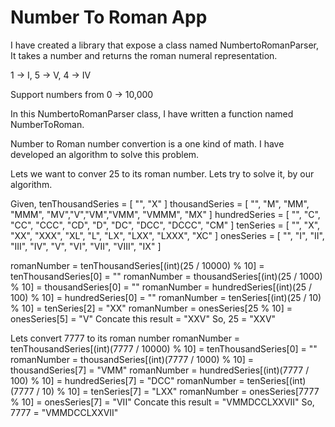 # Number To Roman App
I have created a library that expose a class named NumbertoRomanParser, It takes a number and returns the roman numeral representation.

1 -> I, 5 -> V, 4 -> IV

Support numbers from 0 -> 10,000


In this NumbertoRomanParser class, I have written a function named NumberToRoman.

Number to Roman number convertion is a one kind of math. I have developed an algorithm to solve this problem. 

Lets we want to conver 25 to its roman number. Lets try to solve it, by our algorithm.

Given,
tenThousandSeries = [ "", "X" ]
thousandSeries = [ "", "M", "MM", "MMM", "MV","V","VM","VMM", "VMMM", "MX" ]
hundredSeries = [ "", "C", "CC", "CCC", "CD", "D", "DC", "DCC", "DCCC", "CM" ]
tenSeries = [ "", "X", "XX", "XXX", "XL", "L", "LX", "LXX", "LXXX", "XC" ]
onesSeries = [ "", "I", "II", "III", "IV", "V", "VI", "VII", "VIII", "IX" ]

romanNumber = tenThousandSeries[(int)(25 / 10000) % 10] = tenThousandSeries[0] = ""
romanNumber = thousandSeries[(int)(25 / 1000) % 10] = thousandSeries[0] = ""
romanNumber = hundredSeries[(int)(25 / 100) % 10] = hundredSeries[0] = ""
romanNumber = tenSeries[(int)(25 / 10) % 10] = tenSeries[2] = "XX"
romanNumber = onesSeries[25 % 10] = onesSeries[5] = "V"
Concate this result = "XXV"
So, 25 = "XXV"

Lets convert 7777 to its roman number
romanNumber = tenThousandSeries[(int)(7777 / 10000) % 10] = tenThousandSeries[0] = ""
romanNumber = thousandSeries[(int)(7777 / 1000) % 10] = thousandSeries[7] = "VMM"
romanNumber = hundredSeries[(int)(7777 / 100) % 10] = hundredSeries[7] = "DCC"
romanNumber = tenSeries[(int)(7777 / 10) % 10] = tenSeries[7] = "LXX"
romanNumber = onesSeries[7777 % 10] = onesSeries[7] = "VII"
Concate this result = "VMMDCCLXXVII"
So, 7777 = "VMMDCCLXXVII"
